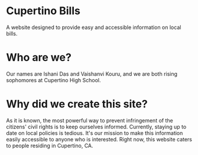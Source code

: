 # Cupertino Bills
A website designed to provide easy and accessible information on local bills.

# Who are we?
Our names are Ishani Das and Vaishanvi Kouru, and we are both rising sophomores at Cupertino High School.

# Why did we create this site?
As it is known, the most powerful way to prevent infringement of the citizens' civil rights is to keep ourselves informed.
Currently, staying up to date on local policies is tedious. It's our mission to make this information easily accessible to anyone who is interested. Right now, this website caters to people residing in Cupertino, CA.
